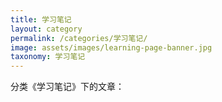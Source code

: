 ```yaml
---
title: 学习笔记
layout: category
permalink: /categories/学习笔记/
image: assets/images/learning-page-banner.jpg
taxonomy: 学习笔记
---
```


分类《学习笔记》下的文章：